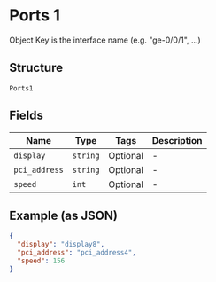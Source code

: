 
# Ports 1

Object Key is the interface name (e.g. "ge-0/0/1", ...)

## Structure

`Ports1`

## Fields

| Name | Type | Tags | Description |
|  --- | --- | --- | --- |
| `display` | `string` | Optional | - |
| `pci_address` | `string` | Optional | - |
| `speed` | `int` | Optional | - |

## Example (as JSON)

```json
{
  "display": "display8",
  "pci_address": "pci_address4",
  "speed": 156
}
```


